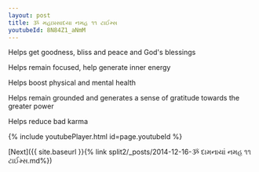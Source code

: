 ```yaml
---
layout: post
title: ૐ મહાપ્રસાદયા નમહ ૧૧ ટાઈમ્સ
youtubeId: 8N84Z1_aNmM
---
```

 
 
Helps get goodness, bliss and peace and God's blessings
 
Helps remain focused, help generate inner energy 
 
Helps boost physical and mental health 
 
Helps remain grounded and generates a sense of gratitude towards the greater power 
 
Helps reduce bad karma
 
 
 
 


{% include youtubePlayer.html id=page.youtubeId %}
 
[Next]({{ site.baseurl }}{% link  split2/_posts/2014-12-16-ૐ દામનાયાં નમહ ૧૧ ટાઈમ્સ.md%})
 
